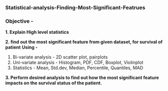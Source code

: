 ### Statistical-analysis-Finding-Most-Significant-Featrues

### Objective -
**1. Explain High level statistics**

**2. find out the most significant feature from given dataset, for survival of patient** 
**Using -** 
1. Bi-variate analysis - 2D scatter plot, pairplots
2. Uni-variate analysis - Histogram, PDF, CDF, Boxplot, Violinplot 
3. Statistics - Mean, Std.dev, Median, Percentile, Quantiles, MAD
 
**3. Perform desired analysis to find out how the most significant feature impacts on the survival status of the patient.**
